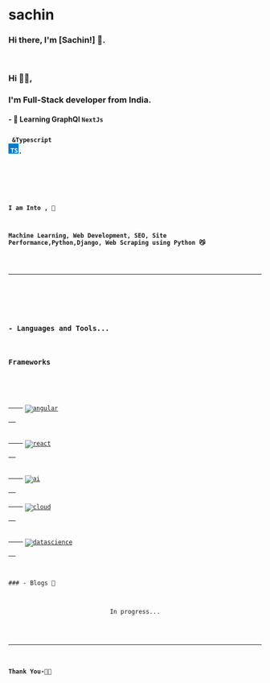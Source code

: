 # sachin

### Hi there, I'm [Sachin!] 👋. 

<br />

### Hi 🙋‍♂️,
### I'm Full-Stack developer from India.


#### - 🥀 Learning GraphQl  <code>NextJs <code> <img height="20" width="16" src="https://assets.vercel.com/image/upload/v1538361091/repositories/next-js/next-js.png"> </code> &Typescript <code><img height="20" src="https://raw.githubusercontent.com/github/explore/80688e429a7d4ef2fca1e82350fe8e3517d3494d/topics/typescript/typescript.png"></code>.


<br />

**I am Into , 🙏**

**Machine Learning, Web Development, SEO, Site Performance,Python,Django, Web Scraping using Python 😼**
<br />

*************

<br />

### - Languages and Tools...

### Frameworks 

<p align="left">
  <a href="#">
    <img src="svg/dev/frameworks/angular.svg" alt="angular" style="vertical-align:top; margin:6px 4px">
  </a>  

  <a href="#">
    <img src="svg/dev/frameworks/react.svg" alt="react" style="vertical-align:top; margin:6px 4px">
  </a>  
  
  <a href="#">
    <img src="svg/dev/misc/ai.svg" alt="ai" style="vertical-align:top; margin:6px 4px">
  </a>  
<a href="#">
    <img src="svg/dev/misc/cloud.svg" alt="cloud" style="vertical-align:top; margin:6px 4px">
  </a>  

   <a href="#">
    <img src="svg/dev/misc/datascience.svg" alt="datascience" style="vertical-align:top; margin:6px 4px">
  </a>  


</p>
### - Blogs 🌱

<p align="center">
In progress...
</p>

***********************************

#### Thank You-🙏🏼




  
